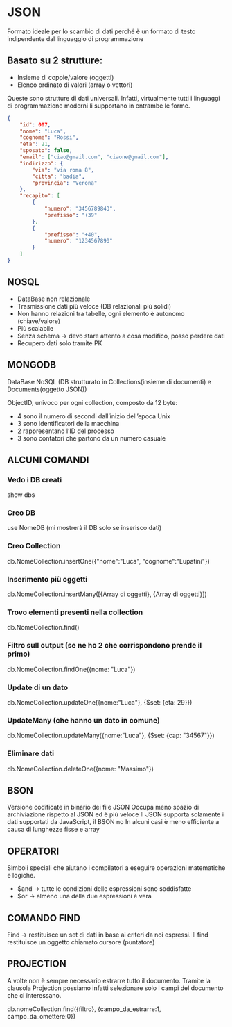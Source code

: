 # JSON
Formato ideale per lo scambio di dati perché è un formato di testo indipendente dal linguaggio di programmazione


## Basato su 2 strutture:
- Insieme di coppie/valore (oggetti)
- Elenco ordinato di valori (array o vettori)


Queste sono strutture di dati universali. Infatti, virtualmente tutti i linguaggi di programmazione moderni li 
supportano in entrambe le forme.


```json
{
    "id": 007,
    "nome": "Luca",
    "cognome": "Rossi",
    "eta": 21,
    "sposato": false,
    "email": ["ciao@gmail.com", "ciaone@gmail.com"],
    "indirizzo": {
        "via": "via roma 8",
        "citta": "badia",
        "provincia": "Verona"
    },
    "recapito": [
        {
            "numero": "3456789843",
            "prefisso": "+39"
        },
        {
            "prefisso": "+40",
            "numero": "1234567890"
        }
    ]
}
```


## NOSQL
- DataBase non relazionale
- Trasmissione dati più veloce (DB relazionali più solidi)
- Non hanno relazioni tra tabelle, ogni elemento è autonomo (chiave/valore)
- Più scalabile
- Senza schema -> devo stare attento a cosa modifico, posso perdere dati
- Recupero dati solo tramite PK


## MONGODB
DataBase NoSQL (DB strutturato in Collections(insieme di documenti) e Documents(oggetto JSON))


ObjectID, univoco per ogni collection, composto da 12 byte:
- 4 sono il numero di secondi dall’inizio dell’epoca Unix
- 3 sono identificatori della macchina
- 2 rappresentano l’ID del processo
- 3 sono contatori che partono da un numero casuale

## ALCUNI COMANDI

### Vedo i DB creati
show dbs

### Creo DB
use NomeDB (mi mostrerà il DB solo se inserisco dati)

### Creo Collection
db.NomeCollection.insertOne({"nome":"Luca", "cognome":"Lupatini"})

### Inserimento più oggetti
db.NomeCollection.insertMany([{Array di oggetti}, {Array di oggetti}])

### Trovo elementi presenti nella collection
db.NomeCollection.find()

### Filtro sull output (se ne ho 2 che corrispondono prende il primo)
db.NomeCollection.findOne({nome: "Luca"})

### Update di un dato
db.NomeCollection.updateOne({nome:"Luca"}, {$set: {eta: 29}})

### UpdateMany (che hanno un dato in comune)
db.NomeCollection.updateMany({nome:"Luca"}, {$set: {cap: "34567"}})

### Eliminare dati
db.NomeCollection.deleteOne({nome: "Massimo"})




## BSON
Versione codificate in binario dei file JSON
Occupa meno spazio di archiviazione rispetto al JSON ed è più veloce
Il JSON supporta solamente i dati supportati da JavaScript, il BSON no
In alcuni casi è meno efficiente a causa di lunghezze fisse e array


## OPERATORI
Simboli speciali che aiutano i compilatori a eseguire operazioni matematiche e logiche. 

- $and -> tutte le condizioni delle espressioni sono soddisfatte
- $or -> almeno una della due espressioni è vera


## COMANDO FIND

Find -> restituisce un set di dati in base ai criteri da noi espressi. 
Il find restituisce un oggetto chiamato cursore (puntatore)


## PROJECTION

A volte non è sempre necessario estrarre tutto il documento. 
Tramite la clausola Projection possiamo infatti selezionare solo i campi del documento che ci interessano.

db.nomeCollection.find({filtro}, {campo_da_estrarre:1, campo_da_omettere:0})
